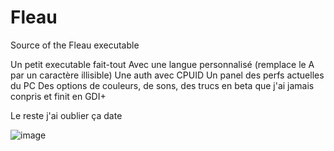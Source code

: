 # Fleau
Source of the Fleau executable

Un petit executable fait-tout
Avec une langue personnalisé (remplace le A par un caractère illisible)
Une auth avec CPUID
Un panel des perfs actuelles du PC
Des options de couleurs, de sons, des trucs en beta que j'ai jamais conpris et finit en GDI+

Le reste j'ai oublier ça date

![image](https://user-images.githubusercontent.com/42698703/185764105-76a638f1-0711-4999-9d46-4f0c615439ff.png)
